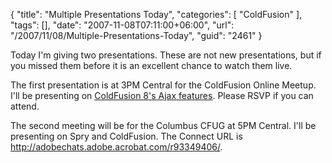 {
	"title": "Multiple Presentations Today",
	"categories": [
		"ColdFusion"
	],
	"tags": [],
	"date": "2007-11-08T07:11:00+06:00",
	"url": "/2007/11/08/Multiple-Presentations-Today",
	"guid": "2461"
}

Today I'm giving two presentations. These are not new presentations, but if you missed them before it is an excellent chance to watch them live.

The first presentation is at 3PM Central for the ColdFusion Online Meetup. I'll be presenting on <a href="http://coldfusion.meetup.com/17/calendar/6679975/">ColdFusion 8's Ajax features</a>. Please RSVP if you can attend. 

The second meeting will be for the Columbus CFUG at 5PM Central. I'll be presenting on Spry and ColdFusion. The Connect URL is <a href="http://adobechats.adobe.acrobat.com/r93349406/">http://adobechats.adobe.acrobat.com/r93349406/</a>.